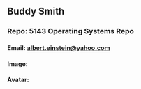 ## Buddy Smith

### Repo: 5143 Operating Systems Repo
#### Email: albert.einstein@yahoo.com
#### Image:

#### Avatar:

